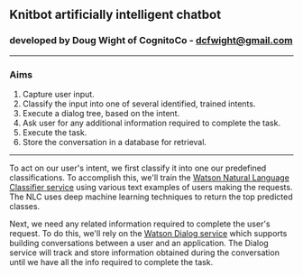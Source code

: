 ## Knitbot artificially intelligent chatbot
### developed by Doug Wight of CognitoCo - dcfwight@gmail.com
---
### Aims
1. Capture user input.
1. Classify the input into one of several identified, trained intents.
1. Execute a dialog tree, based on the intent.
1. Ask user for any additional information required to complete the task.
1. Execute the task.
1. Store the conversation in a database for retrieval.

---
To act on our user's intent, we first classify it into one our predefined classifications.  To accomplish this, we'll train the [Watson Natural Language Classifier service](https://www.ibm.com/smarterplanet/us/en/ibmwatson/developercloud/doc/nl-classifier/) using various text examples of users making the requests.  The NLC uses deep machine learning techniques to return the top predicted classes.

Next, we need any related information required to complete the user's request.  To do this, we'll rely on the [Watson Dialog service](http://www.ibm.com/smarterplanet/us/en/ibmwatson/developercloud/dialog.html) which supports building conversations between a user and an application. The Dialog service will track and store information obtained during the conversation until we have all the info required to complete the task.
